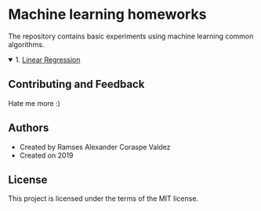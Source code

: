 # Machine learning homeworks
The repository contains basic experiments using machine learning common algorithms.
<details open>
<summary>1. <a href="https://wittline.github.io/MachineLearning/Pages/Linear_regression.html" >Linear Regression</a></summary>
</details>


## Contributing and Feedback
Hate me more :)

## Authors
- Created by Ramses Alexander Coraspe Valdez
- Created on 2019

## License
This project is licensed under the terms of the MIT license.


